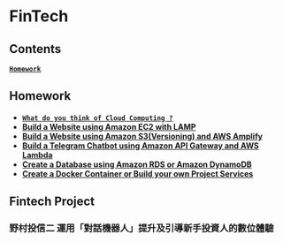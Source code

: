 FinTech
=======

Contents
--------
**[`Homework`](#Bool)**

Homework
--------
* **[`What do you think of Cloud Computing ?`](https://github.com/David1874/FinTech/tree/main/HW1)**
* **[Build a Website using Amazon EC2 with LAMP]()**
* **[Build a Website using Amazon S3(Versioning) and AWS Amplify]()**
* **[Build a Telegram Chatbot using Amazon API Gateway and AWS Lambda]()**
* **[Create a Database using Amazon RDS or Amazon DynamoDB]()**
* **[Create a Docker Container or Build your own Project Services]()**

Fintech Project
---------------
### 野村投信二 運用「對話機器人」提升及引導新手投資人的數位體驗
